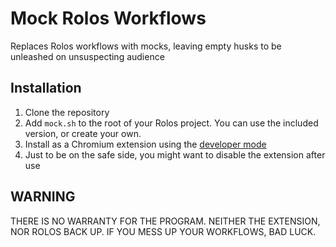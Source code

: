 # Mock Rolos Workflows
Replaces Rolos workflows with mocks, leaving empty husks to be unleashed on unsuspecting audience
## Installation
1. Clone the repository
3. Add `mock.sh` to the root of your Rolos project. You can use the included version, or create your own.
3. Install as a Chromium extension using the [developer mode](https://developer.chrome.com/docs/extensions/mv3/getstarted/development-basics/#load-unpacked)
4. Just to be on the safe side, you might want to disable the extension after use
## WARNING
THERE IS NO WARRANTY FOR THE PROGRAM. NEITHER THE EXTENSION, NOR ROLOS BACK UP. IF YOU MESS UP YOUR WORKFLOWS, BAD LUCK.